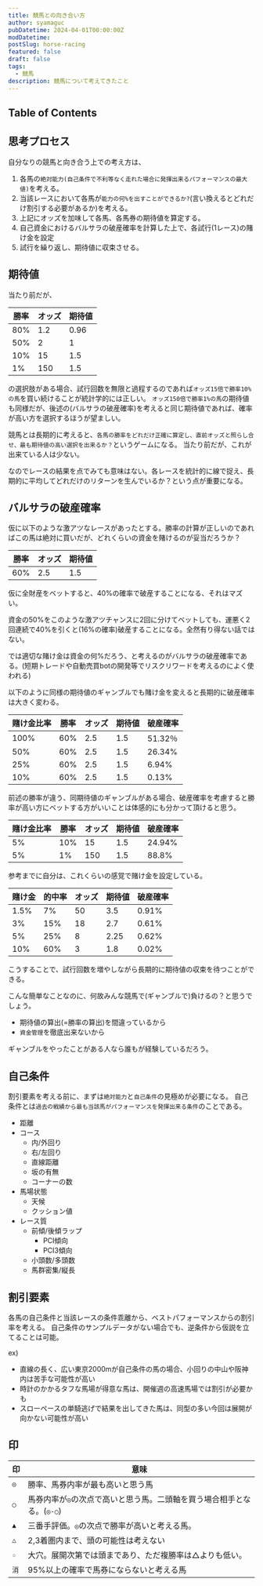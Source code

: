 ```yaml
---
title: 競馬との向き合い方
author: syamaguc
pubDatetime: 2024-04-01T00:00:00Z
modDatetime:
postSlug: horse-racing
featured: false
draft: false
tags:
  - 競馬
description: 競馬について考えてきたこと
---
```


## Table of Contents

## 思考プロセス

自分なりの競馬と向き合う上での考え方は、

1. 各馬の`絶対能力(自己条件で不利等なく走れた場合に発揮出来るパフォーマンスの最大値)`を考える。
1. 当該レースにおいて各馬が`能力の何%を出すことができるか?`(言い換えるとどれだけ割引する必要があるか)を考える。
1. 上記にオッズを加味して各馬、各馬券の期待値を算定する。
1. 自己資金におけるバルサラの破産確率を計算した上で、各試行(1レース)の賭け金を設定
1. 試行を繰り返し、期待値に収束させる。

## 期待値

当たり前だが、

| 勝率 | オッズ | 期待値 |
| ---- | ------ | ------ |
| 80%  | 1.2    | 0.96   |
| 50%  | 2      | 1      |
| 10%  | 15     | 1.5    |
| 1%   | 150    | 1.5    |

の選択肢がある場合、試行回数を無限と過程するのであれば`オッズ15倍で勝率10%の馬`を買い続けることが統計学的には正しい。
`オッズ150倍で勝率1%の馬`の期待値も同様だが、後述の(バルサラの破産確率)を考えると同じ期待値であれば、確率が高い方を選択するほうが望ましい。

競馬とは長期的に考えると、`各馬の勝率をどれだけ正確に算定し、直前オッズと照らし合せ、最も期待値の高い選択を出来るか？`というゲームになる。
当たり前だが、これが出来ている人は少ない。

なのでレースの結果を点でみても意味はない。各レースを統計的に線で捉え、長期的に平均してどれだけのリターンを生んでいるか？という点が重要になる。

## バルサラの破産確率

仮に以下のような激アツなレースがあったとする。勝率の計算が正しいのであればこの馬は絶対に買いだが、どれくらいの資金を賭けるのが妥当だろうか？

| 勝率 | オッズ | 期待値 |
| ---- | ------ | ------ |
| 60%  | 2.5    | 1.5    |

仮に全財産をベットすると、40%の確率で破産することになる、それはマズい。

資金の50%をこのような激アツチャンスに2回に分けてベットしても、運悪く2回連続で40%を引くと(16%の確率)破産することになる。全然有り得ない話ではない。

では適切な賭け金は資金の何%だろう、と考えるのがバルサラの破産確率である。(短期トレードや自動売買botの開発等でリスクリワードを考えるのによく使われる)

以下のように同様の期待値のギャンブルでも賭け金を変えると長期的に破産確率は大きく変わる。

| 賭け金比率 | 勝率 | オッズ | 期待値 | 破産確率 |
| ---------- | ---- | ------ | ------ | -------- |
| 100%       | 60%  | 2.5    | 1.5    | 51.32％  |
| 50%        | 60%  | 2.5    | 1.5    | 26.34%   |
| 25%        | 60%  | 2.5    | 1.5    | 6.94%    |
| 10%        | 60%  | 2.5    | 1.5    | 0.13%    |

前述の勝率が違う、同期待値のギャンブルがある場合、破産確率を考慮すると勝率が高い方にベットする方がいいことは体感的にも分かって頂けると思う。

| 賭け金比率 | 勝率 | オッズ | 期待値 | 破産確率 |
| ---------- | ---- | ------ | ------ | -------- |
| 5%         | 10%  | 15     | 1.5    | 24.94%   |
| 5%         | 1%   | 150    | 1.5    | 88.8%    |

参考までに自分は、これくらいの感覚で賭け金を設定している。

| 賭け金 | 的中率 | オッズ | 期待値 | 破産確率 |
| ------ | ------ | ------ | ------ | -------- |
| 1.5%   | 7%     | 50     | 3.5    | 0.91%    |
| 3%     | 15%    | 18     | 2.7    | 0.61%    |
| 5%     | 25%    | 8      | 2.25   | 0.62%    |
| 10%    | 60%    | 3      | 1.8    | 0.02%    |

こうすることで、試行回数を増やしながら長期的に期待値の収束を待つことができる。

こんな簡単なことなのに、何故みんな競馬で(ギャンブルで)負けるの？と思うでしょう。

- 期待値の算出(=勝率の算出)を間違っているから
- `資金管理`を徹底出来ないから

ギャンブルをやったことがある人なら誰もが経験しているだろう。

## 自己条件

割引要素を考える前に、まずは`絶対能力`と`自己条件`の見極めが必要になる。
自己条件とは`過去の戦績から最も当該馬がパフォーマンスを発揮出来る条件`のことである。

- 距離
- コース
  - 内/外回り
  - 右/左回り
  - 直線距離
  - 坂の有無
  - コーナーの数
- 馬場状態
  - 天候
  - クッション値
- レース質
  - 前傾/後傾ラップ
    - PCI傾向
    - PCI3傾向
  - 小頭数/多頭数
  - 馬群密集/縦長

## 割引要素

各馬の自己条件と当該レースの条件乖離から、ベストパフォーマンスからの割引率を考える。
自己条件のサンプルデータがない場合でも、逆条件から仮説を立てることは可能。

ex)

- 直線の長く、広い東京2000mが自己条件の馬の場合、小回りの中山や阪神内は苦手な可能性が高い
- 時計のかかるタフな馬場が得意な馬は、開催週の高速馬場では割引が必要かも
- スローペースの単騎逃げで結果を出してきた馬は、同型の多い今回は展開が向かない可能性が高い

## 印

| 印   | 意味                                                                   |
| ---- | ---------------------------------------------------------------------- |
| `◎`  | 勝率、馬券内率が最も高いと思う馬                                       |
| `○`  | 馬券内率が`◎`の次点で高いと思う馬。二頭軸を買う場合相手となる。(`◎-○`) |
| `▲`  | 三番手評価。`◎`の次点で勝率が高いと考える馬。                          |
| `△`  | 2,3着圏内まで、頭の可能性は考えない                                    |
| `☆`  | 大穴。展開次第では頭まであり、ただ複勝率は△よりも低い。                |
| `消` | 95%以上の確率で馬券にならないと考える馬                                |
